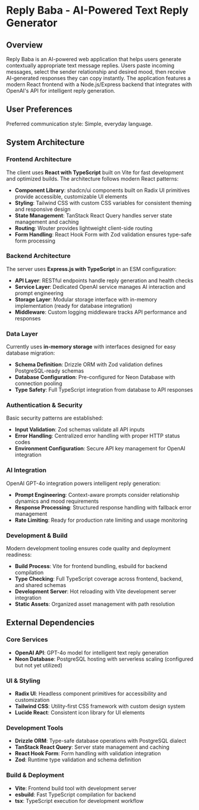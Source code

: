 # Reply Baba - AI-Powered Text Reply Generator

## Overview

Reply Baba is an AI-powered web application that helps users generate contextually appropriate text message replies. Users paste incoming messages, select the sender relationship and desired mood, then receive AI-generated responses they can copy instantly. The application features a modern React frontend with a Node.js/Express backend that integrates with OpenAI's API for intelligent reply generation.

## User Preferences

Preferred communication style: Simple, everyday language.

## System Architecture

### Frontend Architecture
The client uses **React with TypeScript** built on Vite for fast development and optimized builds. The architecture follows modern React patterns:

- **Component Library**: shadcn/ui components built on Radix UI primitives provide accessible, customizable UI elements
- **Styling**: Tailwind CSS with custom CSS variables for consistent theming and responsive design
- **State Management**: TanStack React Query handles server state management and caching
- **Routing**: Wouter provides lightweight client-side routing
- **Form Handling**: React Hook Form with Zod validation ensures type-safe form processing

### Backend Architecture
The server uses **Express.js with TypeScript** in an ESM configuration:

- **API Layer**: RESTful endpoints handle reply generation and health checks
- **Service Layer**: Dedicated OpenAI service manages AI interaction and prompt engineering
- **Storage Layer**: Modular storage interface with in-memory implementation (ready for database integration)
- **Middleware**: Custom logging middleware tracks API performance and responses

### Data Layer
Currently uses **in-memory storage** with interfaces designed for easy database migration:

- **Schema Definition**: Drizzle ORM with Zod validation defines PostgreSQL-ready schemas
- **Database Configuration**: Pre-configured for Neon Database with connection pooling
- **Type Safety**: Full TypeScript integration from database to API responses

### Authentication & Security
Basic security patterns are established:

- **Input Validation**: Zod schemas validate all API inputs
- **Error Handling**: Centralized error handling with proper HTTP status codes
- **Environment Configuration**: Secure API key management for OpenAI integration

### AI Integration
OpenAI GPT-4o integration powers intelligent reply generation:

- **Prompt Engineering**: Context-aware prompts consider relationship dynamics and mood requirements
- **Response Processing**: Structured response handling with fallback error management
- **Rate Limiting**: Ready for production rate limiting and usage monitoring

### Development & Build
Modern development tooling ensures code quality and deployment readiness:

- **Build Process**: Vite for frontend bundling, esbuild for backend compilation
- **Type Checking**: Full TypeScript coverage across frontend, backend, and shared schemas
- **Development Server**: Hot reloading with Vite development server integration
- **Static Assets**: Organized asset management with path resolution

## External Dependencies

### Core Services
- **OpenAI API**: GPT-4o model for intelligent text reply generation
- **Neon Database**: PostgreSQL hosting with serverless scaling (configured but not yet utilized)

### UI & Styling
- **Radix UI**: Headless component primitives for accessibility and customization
- **Tailwind CSS**: Utility-first CSS framework with custom design system
- **Lucide React**: Consistent icon library for UI elements

### Development Tools
- **Drizzle ORM**: Type-safe database operations with PostgreSQL dialect
- **TanStack React Query**: Server state management and caching
- **React Hook Form**: Form handling with validation integration
- **Zod**: Runtime type validation and schema definition

### Build & Deployment
- **Vite**: Frontend build tool with development server
- **esbuild**: Fast TypeScript compilation for backend
- **tsx**: TypeScript execution for development workflow